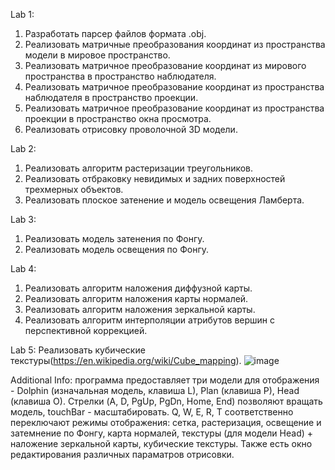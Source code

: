 Lab 1:
1. Разработать парсер файлов формата .obj.
2. Реализовать матричные преобразования координат из пространства модели в мировое пространство.
3. Реализовать матричное преобразование координат из мирового пространства в пространство наблюдателя.
4. Реализовать матричное преобразование координат из пространства наблюдателя в пространство проекции.
5. Реализовать матричное преобразование координат из пространства проекции в пространство окна просмотра.
6. Реализовать отрисовку проволочной 3D модели.
   
Lab 2:
1. Реализовать алгоритм растеризации треугольников.
2. Реализовать отбраковку невидимых и задних поверхностей трехмерных объектов.
3. Реализовать плоское затенение и модель освещения Ламберта.
   
Lab 3:
1. Реализовать модель затенения по Фонгу.
2. Реализовать модель освещения по Фонгу.

Lab 4:
1. Реализовать алгоритм наложения диффузной карты.
2. Реализовать алгоритм наложения карты нормалей.
3. Реализовать алгоритм наложения зеркальной карты.
4. Реализовать алгоритм интерполяции атрибутов вершин с перспективной коррекцией.
   
Lab 5:
Реализовать кубические текстуры(https://en.wikipedia.org/wiki/Cube_mapping).
![image](https://github.com/user-attachments/assets/832c53c4-babb-45ee-b902-4f1da12d2f01)

Additional Info: программа предоставляет три модели для отображения - Dolphin (изначальная модель, клавиша L), Plan (клавиша P), Head (клавиша O).
Стрелки (A, D, PgUp, PgDn, Home, End) позволяют вращать модель, touchBar - масштабировать. Q, W, E, R, T соответственно переключают режимы отображения: сетка, растеризация, освещение и затемнение по Фонгу,
карта нормалей, текстуры (для модели Head) + наложение зеркальной карты, кубические текстуры. Также есть окно редактирования различных параматров отрисовки. 
